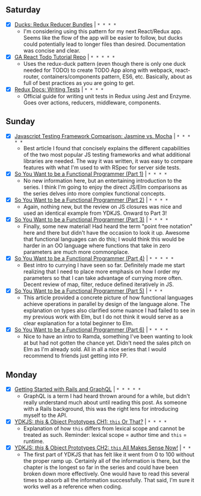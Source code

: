 ## Saturday

* [x] [Ducks: Redux Reducer Bundles](https://github.com/erikras/ducks-modular-redux) | `* * * *`
  * I'm considering using this pattern for my next React/Redux app. Seems like the flow of the app will be easier to follow, but ducks could potentially lead to longer files than desired. Documentation was concise and clear.
* [x] [GA React Todo Tutorial Repo](https://github.com/goopscoop/ga-react-tutorial/tree/6-reduxActionsAndReducers) | `* * * * *`
  * Uses the redux-duck pattern (even though there is only one duck needed for TODO) to create TODO App along with webpack, react-router, containers/components pattern, ES6, etc. Basically, about as full of best practices as you are going to get.
* [x] [Redux Docs: Writing Tests](http://redux.js.org/docs/recipes/WritingTests.html) | `* * * *`
  * Official guide for writing unit tests in Redux using Jest and Enzyme. Goes over actions, reducers, middleware, components.

## Sunday

* [x] [Javascript Testing Framework Comparison: Jasmine vs. Mocha](https://www.codementor.io/javascript/tutorial/javascript-testing-framework-comparison-jasmine-vs-mocha) | `* * * * *`
  * Best article I found that concisely explains the different capabilities of the two most popular JS testing frameworks and what additional libraries are needed. The way it was written, it was easy to compare features with what I'm used to with RSpec for server side tests.
* [x] [So You Want to be a Functional Programmer (Part 1)](https://medium.com/@cscalfani/so-you-want-to-be-a-functional-programmer-part-1-1f15e387e536#.li48cfrsx) | `* * * *`
  * No new information here, but an entertaining introduction to the series. I think I'm going to enjoy the direct JS/Elm comparisons as the series delves into more complex functional concepts.
* [x] [So You Want to be a Functional Programmer (Part 2)](https://medium.com/@cscalfani/so-you-want-to-be-a-functional-programmer-part-2-7005682cec4a#.hsj35e65j) | `* * * *`
  * Again, nothing new, but the review on JS closures was nice and used an identical example from YDKJS. Onward to Part 3!
* [x] [So You Want to be a Functional Programmer (Part 3)](https://medium.com/@cscalfani/so-you-want-to-be-a-functional-programmer-part-3-1b0fd14eb1a7#.mxfm25nf1) | `* * * *`
  * Finally, some new material! Had heard the term "point free notation" here and there but didn't have the occasion to look it up. Awesome that functional languages can do this; I would think this would be harder in an OO language where functions that take in zero parameters are much more commonplace.
* [x] [So You Want to be a Functional Programmer (Part 4)](https://medium.com/@cscalfani/so-you-want-to-be-a-functional-programmer-part-4-18fbe3ea9e49#.2gc05m6g9) | `* * * * *`
  * Best intro to currying I have seen so far. Definitely made me start realizing that I need to place more emphasis on how I order my parameters so that I can take advantage of currying more often. Decent review of map, filter, reduce defined iteratively in JS.
* [x] [So You Want to be a Functional Programmer (Part 5)](https://medium.com/@cscalfani/so-you-want-to-be-a-functional-programmer-part-5-c70adc9cf56a#.upvenvyzj) | `* * *`
  * This article provided a concrete picture of how functional languages achieve operations in parallel by design of the language alone. The explanation on types also clarified some nuance I had failed to see in my previous work with Elm, but I do not think it would serve as a clear explanation for a total beginner to Elm.
* [x] [So You Want to be a Functional Programmer (Part 6)](https://medium.com/@cscalfani/so-you-want-to-be-a-functional-programmer-part-6-db502830403#.cxq9njehs) | `* * * *`
  * Nice to have an intro to Ramda, something I've been wanting to look at but had not gotten the chance yet. Didn't need the sales pitch on Elm as I'm already sold. All in all a nice series that I would recommend to friends just getting into FP.

## Monday
  * [x] [Getting Started with Rails and GraphQL](http://mgiroux.me/2015/getting-started-with-rails-graphql-relay/) | `* * * * *`
    * GraphQL is a term I had heard thrown around for a while, but didn't really understand much about until reading this post. As someone with a Rails background, this was the right lens for introducing myself to the API.
  * [x] [YDKJS: *this* & Object Prototypes CH1: `this` Or That?](https://github.com/getify/You-Dont-Know-JS/blob/master/this%20%26%20object%20prototypes/ch1.md) | `* * * *`
    * Explanation of how `this` differs from lexical scope and cannot be treated as such. Reminder: lexical scope = author time and `this` = runtime.
  * [x] [YDKJS: *this* & Object Prototypes CH2: `this` All Makes Sense Now!](https://github.com/getify/You-Dont-Know-JS/blob/master/this%20%26%20object%20prototypes/ch2.md) | `* *`
    * The first part of YDKJS that has felt like it went from 0 to 100 without the proper ramp up. Certainly all of the information is there, but the chapter is the longest so far in the series and could have been broken down more effectively. One would have to read this several times to absorb all the information successfully. That said, I'm sure it works well as a reference when coding.
